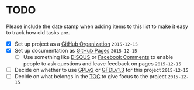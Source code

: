 # TODO

Please include the date stamp when adding items to this list to make it easy to track how old tasks are.

- [x] Set up project as a [GitHub Organization](https://github.com/blog/674-introducing-organizations) `2015-12-15`
- [x] Set up documentation as [GitHub Pages](https://pages.github.com/) `2015-12-15`
  - [ ] Use something like [DISQUS](https://disqus.com/) or [Facebook Comments](https://developers.facebook.com/docs/plugins/comments) to enable people to ask questions and leave feedback on pages `2015-12-15`
- [ ] Decide on whether to use [GPLv2](http://www.gnu.org/licenses/old-licenses/gpl-2.0.html) or [GFDLv1.3](http://www.gnu.org/licenses/fdl-1.3.html) for this project `2015-12-15`
- [ ] Decide on what belongs in the <abbr title="Table of Contents">TOC</abbr> to give focus to the project `2015-12-15`
